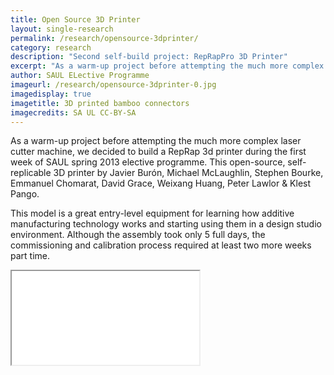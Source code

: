 ```yaml
---
title: Open Source 3D Printer
layout: single-research
permalink: /research/opensource-3dprinter/
category: research
description: "Second self-build project: RepRapPro 3D Printer"
excerpt: "As a warm-up project before attempting the much more complex laser cutter machine, we decided to build a  RepRap 3d printer during the first week of SAUL spring 2013 elective programme."
author: SAUL ELective Programme
imageurl: /research/opensource-3dprinter-0.jpg
imagedisplay: true
imagetitle: 3D printed bamboo connectors
imagecredits: SA UL CC-BY-SA
---
```


As a warm-up project before attempting the much more complex laser cutter machine, we decided to build a  RepRap 3d printer during the first week of SAUL spring 2013 elective programme. This open-source, self-replicable 3D printer by Javier Burón, Michael McLaughlin, Stephen Bourke, Emmanuel Chomarat, David Grace, Weixang Huang, Peter Lawlor & Klest Pango.

This model is a great entry-level equipment for learning how additive manufacturing technology works and starting using them in a design studio environment. Although the assembly took only 5 full days, the commissioning and calibration process required at least two more weeks part time.

<div class="video">
	<iframe src="//player.vimeo.com/video/60248119?title=0&amp;portrait=0"> </iframe>
</div>